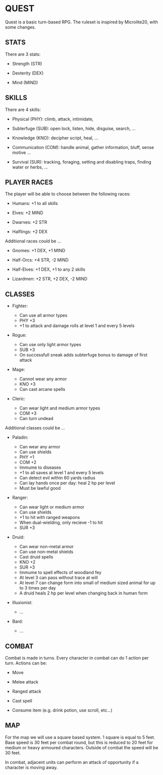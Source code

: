 # QUEST

Quest is a basic turn-based RPG. The ruleset is inspired by Microlite20, with some changes.


## STATS

There are 3 stats: 

* Strength (STR)

* Dexterity (DEX)

* Mind (MIND)


## SKILLS

There are 4 skills:

* Physical (PHY): climb, attack, intimidate, 

* Subterfuge (SUB): open lock, listen, hide, disguise, search, ...

* Knowledge (KNO): decipher script, heal, ...

* Communication (COM): handle animal, gather information, bluff, sense motive ...

* Survival (SUR): tracking, foraging, setting and disabling traps, finding water or herbs, ...


## PLAYER RACES

The player will be able to choose between the following races:

* Humans: +1 to all skills

* Elves: +2 MIND

* Dwarves: +2 STR

* Halflings: +2 DEX

Additional races could be ...

* Gnomes: +1 DEX, +1 MIND

* Half-Orcs: +4 STR, -2 MIND

* Half-Elves: +1 DEX, +1 to any 2 skills

* Lizardmen: +2 STR, +2 DEX, -2 MIND


## CLASSES

* Fighter: 
	- Can use all armor types
	- PHY +3
	- +1 to attack and damage rolls at level 1 and every 5 levels 	

* Rogue:
	- Can use only light armor types
	- SUB +3
	- On successfull sneak adds subterfuge bonus to damage of first attack

* Mage:
	- Cannot wear any armor
	- KNO +3
	- Can cast arcane spells

* Cleric: 
	- Can wear light and medium armor types
	- COM +3
	- Can turn undead 

Additional classes could be ...

* Paladin:
	- Can wear any armor
	- Can use shields
	- PHY +1
	- COM +2
	- Immume to diseases
	- +1 to all saves at level 1 and every 5 levels
	- Can detect evil within 60 yards radius
	- Can lay hands once per day: heal 2 hp per level
	- Must be lawful good

* Ranger:
	- Can wear light or medium armor
	- Can use shields
	- +1 to hit with ranged weapons
	- When dual-wielding, only recieve -1 to hit
	- SUR +3

* Druid:
	- Can wear non-metal armor
	- Can use non-metal shields
	- Cast druid spells
	- KNO +2
	- SUR +3
	- Immume to spell effects of woodland fey
	- At level 3 can pass without trace at will
	- At level 7 can change form into small of medium sized animal for up to 3 times per day
	- A druid heals 2 hp per level when changing back in human form

* Illusionist:
	- ...

* Bard:
	- ...



## COMBAT

Combat is made in turns. Every character in combat can do 1 action per turn. Actions can be:

* Move

* Melee attack

* Ranged attack

* Cast spell

* Consume item (e.g. drink potion, use scroll, etc...)


## MAP

For the map we will use a square based system. 1 square is equal to 5 feet. Base speed is 30 feet per combat round, but this is reduced to 20 feet for medium or heavy armoured characters. Outside of combat the speed will be 30 feet.

In combat, adjacent units can perform an attack of opportunity if a character is moving away. 





